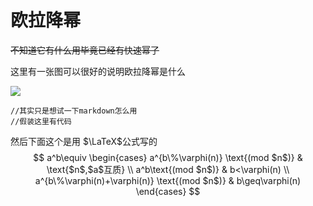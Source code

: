 # 欧拉降幂

~~不知道它有什么用毕竟已经有快速幂了~~

这里有一张图可以很好的说明欧拉降幂是什么

![](\欧拉降幂.png)

```
//其实只是想试一下markdown怎么用
//假装这里有代码
```

然后下面这个是用 $\LaTeX$公式写的
$$
a^b\equiv
\begin{cases}
	a^{b\%\varphi(n)} \text{(mod $n$)} & \text{$n$,$a$互质} \\
	a^b\text{(mod $n$)} & b<\varphi(n) \\
	a^{b\%\varphi(n)+\varphi(n)} \text{(mod $n$)} & b\geq\varphi(n)
\end{cases}
$$